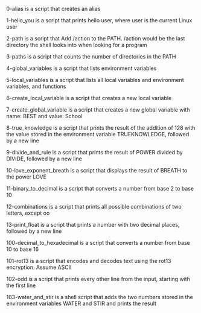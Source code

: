 0-alias is a script that creates an alias

1-hello_you is a script that prints hello user, where user is the current Linux user

2-path is a script that Add /action to the PATH. /action would be the last directory the shell looks into when looking for a program

3-paths is a script that counts the number of directories in the PATH

4-global_variables is a script that lists environment variables

5-local_variables is a script that lists all local variables and environment variables, and functions

6-create_local_variable is a script that creates a new local variable

7-create_global_variable is a script that creates a new global variable with name: BEST and value: School

8-true_knowledge is a script that prints the result of the addition of 128 with the value stored in the environment variable TRUEKNOWLEDGE, followed by a new line

9-divide_and_rule is a script that prints the result of POWER divided by DIVIDE, followed by a new line

10-love_exponent_breath is a script that displays the result of BREATH to the power LOVE

11-binary_to_decimal is a script that converts a number from base 2 to base 10

12-combinations is a script that prints all possible combinations of two letters, except oo

13-print_float is a script that prints a number with two decimal places, followed by a new line

100-decimal_to_hexadecimal is a script that converts a number from base 10 to base 16

101-rot13 is a script that encodes and decodes text using the rot13 encryption. Assume ASCII

102-odd is a script that prints every other line from the input, starting with the first line

103-water_and_stir is a shell script that adds the two numbers stored in the environment variables WATER and STIR and prints the result



